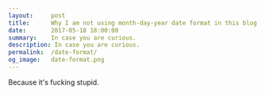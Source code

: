 ```yaml
---
layout:     post
title:      Why I am not using month-day-year date format in this blog
date:       2017-05-18 18:00:00
summary:    In case you are curious.
description: In case you are curious.
permalink:  /date-format/
og_image:   date-format.png
---
```


Because it's fucking stupid.